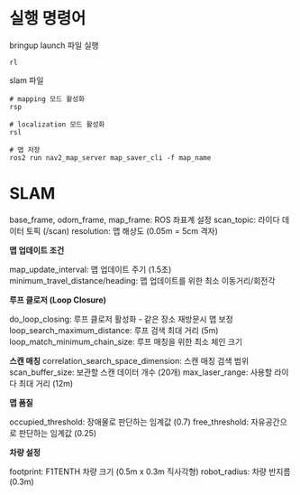 # 실행 명령어

bringup launch 파일 실행

```
rl
```

slam 파일
```
# mapping 모드 활성화
rsp
```

```
# localization 모드 활성화
rsl
```

```
# 맵 저장
ros2 run nav2_map_server map_saver_cli -f map_name
```

# SLAM
base_frame, odom_frame, map_frame: ROS 좌표계 설정
scan_topic: 라이다 데이터 토픽 (/scan)
resolution: 맵 해상도 (0.05m = 5cm 격자)

**맵 업데이트 조건**

map_update_interval: 맵 업데이트 주기 (1.5초)
minimum_travel_distance/heading: 맵 업데이트를 위한 최소 이동거리/회전각

**루프 클로저 (Loop Closure)**

do_loop_closing: 루프 클로저 활성화 - 같은 장소 재방문시 맵 보정
loop_search_maximum_distance: 루프 검색 최대 거리 (5m)
loop_match_minimum_chain_size: 루프 매칭을 위한 최소 체인 크기

**스캔 매칭**
correlation_search_space_dimension: 스캔 매칭 검색 범위
scan_buffer_size: 보관할 스캔 데이터 개수 (20개)
max_laser_range: 사용할 라이다 최대 거리 (12m)

**맵 품질**

occupied_threshold: 장애물로 판단하는 임계값 (0.7)
free_threshold: 자유공간으로 판단하는 임계값 (0.25)

**차량 설정**

footprint: F1TENTH 차량 크기 (0.5m x 0.3m 직사각형)
robot_radius: 차량 반지름 (0.3m)

#
